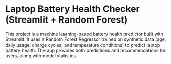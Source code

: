 # Laptop Battery Health Checker (Streamlit + Random Forest)

This project is a machine learning-based battery health predictor built with Streamlit.
It uses a Random Forest Regressor trained on synthetic data (age, daily usage, charge cycles, and temperature conditions) to predict laptop battery health. The app provides both predictions and recommendations for users, along with model statistics.
